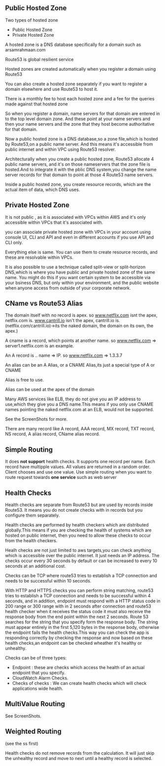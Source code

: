 ## Public Hosted Zone

Two types of hosted zone
- Public Hosted Zone
- Private Hosted Zone

A hosted zone is a DNS database specifically for a domain such as arsamrahmaan.com

Route53 is global resilient service

Hosted zones are created automatically when you register a domain using Route53

You can also create a hosted zone separately if you want to register a domain elsewhere and use Route53 to host it.

There is a monthly fee to host each hosted zone and a fee for the queries made against that hosted zone

So when you register a domain, name servers for that domain are entered in to the top level domain zone. And these point at your name servers and then your name servers and the zone that they host become authoritative for that domain.

Now a public hosted zone is a DNS database,so a zone file,which is hosted by Route53,on a public name server. And this means it's accessible from public internet and within VPC using Route53 resolver.

Architecturally when you create a public hosted zone, Route53 allocate 4 public name servers, and it's on those nameservers that the zone file is hosted.And to integrate it with the pblic DNS system,you change the name server records for that domain to point at those 4 Route53 name servers.

Inside a public hosted zone, you create resource records, which are the actual item of data, which DNS uses.


## Private Hosted Zone

It is not public , as it is associated with VPCs within AWS and it's only accessible within VPCs that it's associated with.

you can associate private hosted zone with VPCs in your account using console UI, CLI and API and even in different accounts if you use API and CLI only.

Everything else is same. You can use them to create resource records, and these are resolvable within VPCs.

It is also possible to use a technique called split-view or split-horizon DNS,which is where you have public and private hosted zone of the same name. You might do this if you want certain system to be accessible via your bsiness DNS, but only within your environment, and the public website when anyone access from outside of your corporate network.


## CName vs Route53 Alias

The domain itself with no record is apex. 
so www.netflix.com isnt the apex, netflix.com is. 
www.cantrill.io isn't the apex, cantrill.io is. 
(netflix.com/cantrill.io)->its the naked domain, the domain on its own, the apex.) 

A cname is a record, which points at another name. 
so www.netflix.com => server1.netflix.com is an example. 

An A record is .. name => IP. 
so www.netflix.com => 1.3.3.7

An alias can be an A Alias, or a CNAME Alias,its just a special type of A or CNAME

Alias is free to use.

Alias can be used at the apex of the domain

Many AWS services like ELB, they do not give you an IP address to use,which they give you a DNS name.This means if you only use CNAME names pointing the naked netflix.com at an ELB, would not be supported.

See the ScreenShots for more.

There are many record like A record, AAA record, MX record, TXT record, NS record, A alias record, CName alias record.

## Simple Routing

It does **not support** health checks.
It supports one record per name.
Each record have multipple values.
All values are returned in a random order.
Client chooses and use one value.
Use simple routing when you want to route request towards **one service** such as web server

## Health Checks

Health checks are separate from Route53 but are used by records inside Route53. It means you do not create checks with in records but you configure them separately.

Health checks are performed by health checkers which are distributed globally.This means if you are checking the health of systems which are hosted on public internet, then you need to allow these checks to occur from the health checkers.

Healh checks are not just limited to aws targets,you can check anything which is accessible over the public internet. It just needs an IP address. The checks occur every 30 seconds by default or can be increased to every 10 seconds at an additional cost.

Checks can be TCP where route53 tries to establish a TCP connection and needs to be successful within 10 seconds.

With HTTP and HTTPS checks you can perform string matching, route53 tries to establish a TCP connection and needs to be successful within 4 seconds, and in addition, endpoint must respond with a HTTP status code in 200 range or 300 range with in 2 seconds after connection and route53 health checker when it receives the status code it must also receive the response body from the end point within the next 2 seconds. Route 53 searches for the string that you specify form the response body. The string must appear entirely in the first 5,120 bytes in the response body, otherwise the endpoint fails the health checks.This way you can check the app is responding correctly by checking the response and now based on these health checks,an endpoint can be checked wheather it's healthy or unhealthy.

Checks can be of three types:
- Endpoint : these are checks which access the health of an actual endpoint that you specify.
- CloudWatch Alarm Checks.
- Checks of checks : We can create health checks which will check applications wide health.

## MultiValue Routing

See ScreenShots.

## Weighted Routing

(see the ss first)

Health checks do not remove records from the calculation. It will just skip the unhealthy record and move to next until a healthy record is selected.
